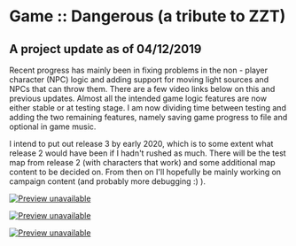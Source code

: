 # Game :: Dangerous (a tribute to ZZT)

## A project update as of 04/12/2019

Recent progress has mainly been in fixing problems in the non - player character (NPC) logic and adding support for
moving light sources and NPCs that can throw them.  There are a few video links below on this and previous updates.
Almost all the intended game logic features are now either stable or at testing stage.  I am now dividing time
between testing and adding the two remaining features, namely saving game progress to file and optional in game music.

I intend to put out release 3 by early 2020, which is to some extent what release 2 would have been if I hadn't rushed
as much.  There will be the test map from release 2 (with characters that work) and some additional map content to be
decided on.  From then on I'll hopefully be mainly working on campaign content (and probably more debugging :) ).

[![Preview unavailable](https://img.youtube.com/vi/4Y2er6WZ5qs/default.jpg)](https://youtu.be/4Y2er6WZ5qs)

[![Preview unavailable](https://img.youtube.com/vi/JeaYRfN2Fjo/default.jpg)](https://youtu.be/JeaYRfN2Fjo)

[![Preview unavailable](https://img.youtube.com/vi/8HuMVTjA138/default.jpg)](https://youtu.be/8HuMVTjA138)

